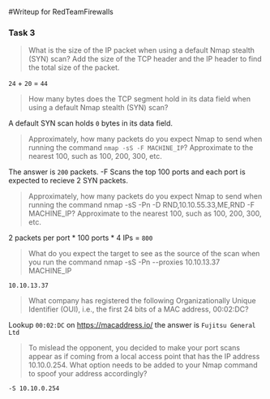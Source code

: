 
#Writeup for RedTeamFirewalls

### Task 3

> What is the size of the IP packet when using a default Nmap stealth (SYN) scan?
Add the size of the TCP header and the IP header to find the total size of the packet. 

`24` + `20` = `44`

> How many bytes does the TCP segment hold in its data field when using a default Nmap stealth (SYN) scan?

A default SYN scan holds `0` bytes in its data field.

> Approximately, how many packets do you expect Nmap to send when running the command ```nmap -sS -F MACHINE_IP```? Approximate to the nearest 100, such as 100, 200, 300, etc.

The answer is `200` packets. -F Scans the top 100 ports and each port is expected to recieve 2 SYN packets.

> Approximately, how many packets do you expect Nmap to send when running the command nmap -sS -Pn -D RND,10.10.55.33,ME,RND -F MACHINE_IP? Approximate to the nearest 100, such as 100, 200, 300, etc.

2 packets per port * 100 ports * 4 IPs = `800`

> What do you expect the target to see as the source of the scan when you run the command nmap -sS -Pn --proxies 10.10.13.37 MACHINE_IP

`10.10.13.37`

> What company has registered the following Organizationally Unique Identifier (OUI), i.e., the first 24 bits of a MAC address, 00:02:DC?

Lookup `00:02:DC` on https://macaddress.io/ the answer is `Fujitsu General Ltd`

> To mislead the opponent, you decided to make your port scans appear as if coming from a local access point that has the IP address 10.10.0.254. What option needs to be added to your Nmap command to spoof your address accordingly?

`-S 10.10.0.254`
